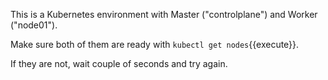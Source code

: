 This is a Kubernetes environment with Master ("controlplane") and Worker ("node01").

Make sure both of them are ready with `kubectl get nodes`{{execute}}.

If they are not, wait couple of seconds and try again.